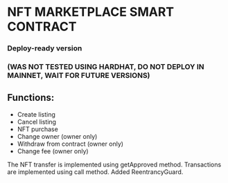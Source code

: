 # NFT MARKETPLACE SMART CONTRACT

### Deploy-ready version 
### (WAS NOT TESTED USING HARDHAT, DO NOT DEPLOY IN MAINNET, WAIT FOR FUTURE VERSIONS)

## Functions:
- Create listing
- Cancel listing
- NFT purchase
- Change owner (owner only)
- Withdraw from contract (owner only)
- Change fee (owner only)

The NFT transfer is implemented using getApproved method.
Transactions are implemented using call method.
Added ReentrancyGuard.

